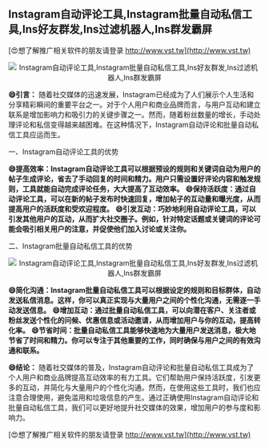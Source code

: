 ## **Instagram自动评论工具,Instagram批量自动私信工具,Ins好友群发,Ins过滤机器人,Ins群发霸屏**

[😍想了解推广相关软件的朋友请登录 http://www.vst.tw](http://www.vst.tw)

 <center><img src="https://vst.tw/MP4/tuiguang/png/1.png" alt="Instagram自动评论工具,Instagram批量自动私信工具,Ins好友群发,Ins过滤机器人,Ins群发霸屏"></center>

**😄引言：**
随着社交媒体的迅速发展，Instagram已经成为了人们展示个人生活和分享精彩瞬间的重要平台之一。对于个人用户和商业品牌而言，与用户互动和建立联系是增加影响力和吸引力的关键步骤之一。然而，随着粉丝数量的增长，手动处理评论和私信变得越来越困难。在这种情况下，Instagram自动评论和批量自动私信工具应运而生。

一、Instagram自动评论工具的优势

**😄提高效率：Instagram自动评论工具可以根据预设的规则和关键词自动为用户的帖子生成评论，省去了手动回复的时间和精力。用户只需设置好评论内容和触发规则，工具就能自动完成评论任务，大大提高了互动效率。**
**😄保持活跃度：通过自动评论工具，可以在新的帖子发布时快速回复，增加帖子的互动量和曝光度，从而提高用户的活跃度和受欢迎程度。**
**😄引发互动：巧妙地利用自动评论工具，可以引发其他用户的互动，从而扩大社交圈子。例如，针对特定话题或关键词的评论可能会吸引相关用户的注意，并促使他们加入讨论或关注你。**

二、Instagram批量自动私信工具的优势

 <center><img src="https://vst.tw/MP4/tuiguang/png/4.png" alt="Instagram自动评论工具,Instagram批量自动私信工具,Ins好友群发,Ins过滤机器人,Ins群发霸屏"></center>

**😄简化沟通：Instagram批量自动私信工具可以根据设定的规则和目标群体，自动发送私信消息。这样，你可以真正实现与大量用户之间的个性化沟通，无需逐一手动发送信息。**
**😄增加互动：通过批量自动私信工具，可以向潜在客户、关注者或粉丝发送个性化的问候、优惠信息或活动邀请，从而增加用户与你的互动，提高转化率。**
**😄节省时间：批量自动私信工具能够快速地为大量用户发送消息，极大地节省了时间和精力。你可以专注于其他重要的工作，同时确保与用户之间的有效沟通和联系。**

**😄结论：**
随着社交媒体的普及，Instagram自动评论和批量自动私信工具成为了个人用户和商业品牌提高互动效率的有力工具。它们帮助用户保持活跃度，引发更多的互动，并简化与大量用户的个性化沟通。然而，在使用这些工具时，我们也应注意合理使用，避免滥用和垃圾信息的产生。通过正确使用Instagram自动评论和批量自动私信工具，我们可以更好地提升社交媒体的效果，增加用户的参与度和影响力。

[😍想了解推广相关软件的朋友请登录 http://www.vst.tw](http://www.vst.tw)




